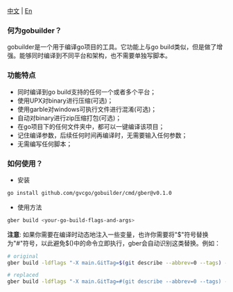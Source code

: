 [中文](https://github.com/gvcgo/gobuilder/blob/main/docs/README_CN.md) | [En](https://github.com/gvcgo/gobuilder)
### 何为gobuilder？

gobuilder是一个用于编译go项目的工具。它功能上与go build类似，但是做了增强。能够同时编译到不同平台和架构，也不需要单独写脚本。

### 功能特点

- 同时编译到go build支持的任何一个或者多个平台；
- 使用UPX对binary进行压缩(可选)；
- 使用garble对windows可执行文件进行混淆(可选)；
- 自动对binary进行zip压缩打包(可选)；
- 在go项目下的任何文件夹中，都可以一键编译该项目；
- 记住编译参数，后续任何时间再编译时，无需要输入任何参数；
- 无需编写任何脚本；

### 如何使用？

- 安装

```bash
go install github.com/gvcgo/gobuilder/cmd/gber@v0.1.0
```

- 使用方法

```bash
gber build <your-go-build-flags-and-args>
```

**注意**: 如果你需要在编译时动态地注入一些变量，也许你需要将"$"符号替换为"#"符号，以此避免$()中的命令立即执行，gber会自动识别这类替换。例如：

```bash
# original
gber build -ldflags "-X main.GitTag=$(git describe --abbrev=0 --tags) -X main.GitHash=$(git show -s --format=%H)  -s -w" ./cmd/vmr/

# replaced
gber build -ldflags "-X main.GitTag=#(git describe --abbrev=0 --tags) -X main.GitHash=#(git show -s --format=%H)  -s -w" ./cmd/vmr
```

